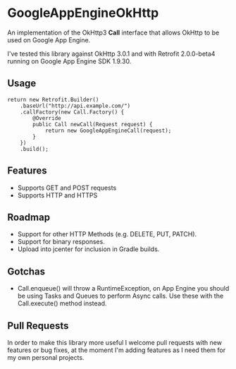 # GoogleAppEngineOkHttp
An implementation of the OkHttp3 __Call__ interface that allows OkHttp to be used on Google App Engine. 

I've tested this library against OkHttp 3.0.1 and with Retrofit 2.0.0-beta4 running on Google App Engine SDK 1.9.30.

## Usage
    return new Retrofit.Builder()
        .baseUrl("http://api.example.com/")
        .callFactory(new Call.Factory() {
            @Override
            public Call newCall(Request request) {
                return new GoogleAppEngineCall(request);
            }
        })
        .build();

## Features
+ Supports GET and POST requests
+ Supports HTTP and HTTPS

## Roadmap
+ Support for other HTTP Methods (e.g. DELETE, PUT, PATCH).
+ Support for binary responses.
+ Upload into jcenter for inclusion in Gradle builds.

## Gotchas
+ Call.enqueue() will throw a RuntimeException, on App Engine you should be using Tasks and Queues to perform Async calls. Use these with the Call.execute() method instead.

## Pull Requests
In order to make this library more useful I welcome pull requests with new features 
or bug fixes, at the moment I'm adding features as I need them for my own personal projects.